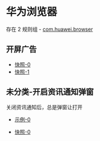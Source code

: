 # 华为浏览器

存在 2 规则组 - [com.huawei.browser](/src/apps/com.huawei.browser.ts)

## 开屏广告

- [快照-0](https://i.gkd.li/i/12681995)
- [快照-1](https://i.gkd.li/i/13403785)

## 未分类-开启资讯通知弹窗

关闭资讯通知后，总是弹窗让打开

- [示例-0](https://m.gkd.li/87047583/3982b64a-15a7-4c0c-b179-2ed82d6ea18e)

- [快照-0](https://i.gkd.li/i/13692404)
